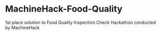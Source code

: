 # MachineHack-Food-Quality
1st place solution to Food Quality Inspection Check Hackathon conducted by MachineHack


